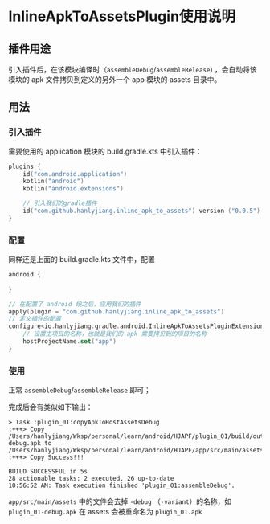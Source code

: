 # InlineApkToAssetsPlugin使用说明

## 插件用途

引入插件后，在该模块编译时（`assembleDebug`/`assembleRelease`) ，会自动将该模块的 apk 文件拷贝到定义的另外一个 app 模块的 assets 目录中。

## 用法

### 引入插件

需要使用的 application 模块的 build.gradle.kts  中引入插件：

```kotlin
plugins {
    id("com.android.application")
    kotlin("android")
    kotlin("android.extensions")

    // 引入我们的gradle插件
    id("com.github.hanlyjiang.inline_apk_to_assets") version ("0.0.5") apply (false)
}
```

### 配置

同样还是上面的 build.gradle.kts 文件中，配置

```kotlin
android {
    
}

// 在配置了 android 段之后，应用我们的插件
apply(plugin = "com.github.hanlyjiang.inline_apk_to_assets")
// 定义插件的配置
configure<io.hanlyjiang.gradle.android.InlineApkToAssetsPluginExtension> {
    // 设置主项目的名称，也就是我们的 apk 需要拷贝到的项目的名称
    hostProjectName.set("app")
}
```

### 使用

正常 `assembleDebug`/`assembleRelease` 即可；

完成后会有类似如下输出：

```shell
> Task :plugin_01:copyApkToHostAssetsDebug
:+++> Copy /Users/hanlyjiang/Wksp/personal/learn/android/HJAPF/plugin_01/build/outputs/apk/debug/plugin_01-debug.apk to /Users/hanlyjiang/Wksp/personal/learn/android/HJAPF/app/src/main/assets
:+++> Copy Success!!!

BUILD SUCCESSFUL in 5s
28 actionable tasks: 2 executed, 26 up-to-date
10:56:52 AM: Task execution finished 'plugin_01:assembleDebug'.
```

`app/src/main/assets` 中的文件会去掉 `-debug` （`-variant`）的名称，如 `plugin_01-debug.apk` 在 assets 会被重命名为 `plugin_01.apk` 